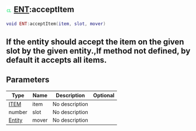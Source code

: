 ## ![client](.gitbook/assets/client.png) [ENT](./home/ENT):acceptItem

```lua
void ENT:acceptItem(item, slot, mover)
```

If the entity should accept the item on the given slot by the given entity.,If method not defined, by default it accepts all items.
------
## Parameters

| Type   | Name | Description | Optional |
| ------ | ---- | ----------- | -------: |
| [ITEM](./home/ITEM) | item | No description |  |
| number | slot | No description |  |
| [Entity](./home/Entity) | mover | No description |  |

